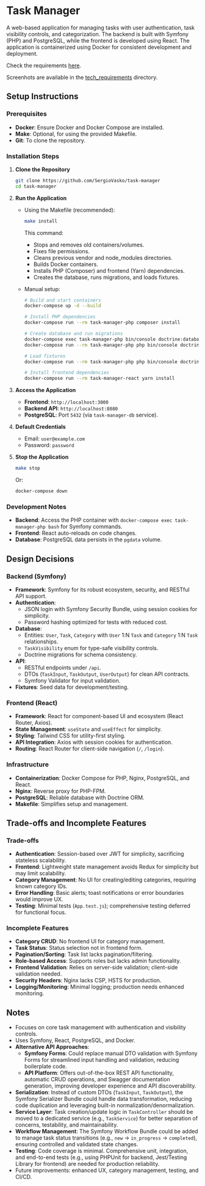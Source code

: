 # Task Manager

A web-based application for managing tasks with user authentication, task visibility controls, and categorization. 
The backend is built with Symfony (PHP) and PostgreSQL, while the frontend is developed using React. 
The application is containerized using Docker for consistent development and deployment.

Check the requirements [here](tech_requirements/objective.txt).

Screenhots are available in the [tech_requirements](tech_requirements/) directory.

## Setup Instructions

### Prerequisites
- **Docker**: Ensure Docker and Docker Compose are installed.
- **Make**: Optional, for using the provided Makefile.
- **Git**: To clone the repository.

### Installation Steps
1. **Clone the Repository**
   ```bash
   git clone https://github.com/SergioVasko/task-manager
   cd task-manager
   ```

2. **Run the Application**
   - Using the Makefile (recommended):
     ```bash
     make install
     ```
     This command:
     - Stops and removes old containers/volumes.
     - Fixes file permissions.
     - Cleans previous vendor and node_modules directories.
     - Builds Docker containers.
     - Installs PHP (Composer) and frontend (Yarn) dependencies.
     - Creates the database, runs migrations, and loads fixtures.

   - Manual setup:
     ```bash
     # Build and start containers
     docker-compose up -d --build

     # Install PHP dependencies
     docker-compose run --rm task-manager-php composer install

     # Create database and run migrations
     docker-compose exec task-manager-php bin/console doctrine:database:create --if-not-exists
     docker-compose run --rm task-manager-php php bin/console doctrine:migrations:migrate --no-interaction

     # Load fixtures
     docker-compose run --rm task-manager-php php bin/console doctrine:fixtures:load --no-interaction

     # Install frontend dependencies
     docker-compose run --rm task-manager-react yarn install
     ```

3. **Access the Application**
   - **Frontend**: `http://localhost:3000`
   - **Backend API**: `http://localhost:8080`
   - **PostgreSQL**: Port `5432` (via `task-manager-db` service).

4. **Default Credentials**
   - Email: `user@example.com`
   - Password: `password`

5. **Stop the Application**
   ```bash
   make stop
   ```
   Or:
   ```bash
   docker-compose down
   ```

### Development Notes
- **Backend**: Access the PHP container with `docker-compose exec task-manager-php bash` for Symfony commands.
- **Frontend**: React auto-reloads on code changes.
- **Database**: PostgreSQL data persists in the `pgdata` volume.

## Design Decisions

### Backend (Symfony)
- **Framework**: Symfony for its robust ecosystem, security, and RESTful API support.
- **Authentication**: 
  - JSON login with Symfony Security Bundle, using session cookies for simplicity.
  - Password hashing optimized for tests with reduced cost.
- **Database**:
  - Entities: `User`, `Task`, `Category` with `User` 1:N `Task` and `Category` 1:N `Task` relationships.
  - `TaskVisibility` enum for type-safe visibility controls.
  - Doctrine migrations for schema consistency.
- **API**:
  - RESTful endpoints under `/api`.
  - DTOs (`TaskInput`, `TaskOutput`, `UserOutput`) for clean API contracts.
  - Symfony Validator for input validation.
- **Fixtures**: Seed data for development/testing.

### Frontend (React)
- **Framework**: React for component-based UI and ecosystem (React Router, Axios).
- **State Management**: `useState` and `useEffect` for simplicity.
- **Styling**: Tailwind CSS for utility-first styling.
- **API Integration**: Axios with session cookies for authentication.
- **Routing**: React Router for client-side navigation (`/`, `/login`).

### Infrastructure
- **Containerization**: Docker Compose for PHP, Nginx, PostgreSQL, and React.
- **Nginx**: Reverse proxy for PHP-FPM.
- **PostgreSQL**: Reliable database with Doctrine ORM.
- **Makefile**: Simplifies setup and management.

## Trade-offs and Incomplete Features

### Trade-offs
- **Authentication**: Session-based over JWT for simplicity, sacrificing stateless scalability.
- **Frontend**: Lightweight state management avoids Redux for simplicity but may limit scalability.
- **Category Management**: No UI for creating/editing categories, requiring known category IDs.
- **Error Handling**: Basic alerts; toast notifications or error boundaries would improve UX.
- **Testing**: Minimal tests (`App.test.js`); comprehensive testing deferred for functional focus.

### Incomplete Features
- **Category CRUD**: No frontend UI for category management.
- **Task Status**: Status selection not in frontend form.
- **Pagination/Sorting**: Task list lacks pagination/filtering.
- **Role-based Access**: Supports roles but lacks admin functionality.
- **Frontend Validation**: Relies on server-side validation; client-side validation needed.
- **Security Headers**: Nginx lacks CSP, HSTS for production.
- **Logging/Monitoring**: Minimal logging; production needs enhanced monitoring.

## Notes
- Focuses on core task management with authentication and visibility controls.
- Uses Symfony, React, PostgreSQL, and Docker.
- **Alternative API Approaches**:
  - **Symfony Forms**: Could replace manual DTO validation with Symfony Forms for streamlined input handling and validation, reducing boilerplate code.
  - **API Platform**: Offers out-of-the-box REST API functionality, automatic CRUD operations, and Swagger documentation generation, improving developer experience and API discoverability.
- **Serialization**: Instead of custom DTOs (`TaskInput`, `TaskOutput`), the Symfony Serializer Bundle could handle data transformation, reducing code duplication and leveraging built-in normalization/denormalization.
- **Service Layer**: Task creation/update logic in `TaskController` should be moved to a dedicated service (e.g., `TaskService`) for better separation of concerns, testability, and maintainability.
- **Workflow Management**: The Symfony Workflow Bundle could be added to manage task status transitions (e.g., `new` → `in_progress` → `completed`), ensuring controlled and validated state changes.
- **Testing**: Code coverage is minimal. Comprehensive unit, integration, and end-to-end tests (e.g., using PHPUnit for backend, Jest/Testing Library for frontend) are needed for production reliability.
- Future improvements: enhanced UX, category management, testing, and CI/CD.